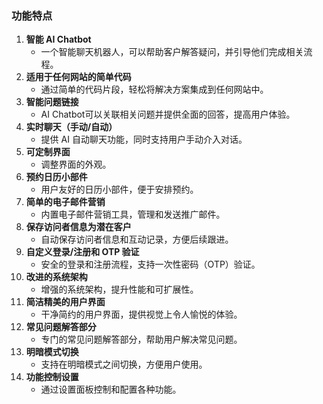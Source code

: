 ### 功能特点

1. **智能 AI Chatbot**
   - 一个智能聊天机器人，可以帮助客户解答疑问，并引导他们完成相关流程。
2. **适用于任何网站的简单代码**
   - 通过简单的代码片段，轻松将解决方案集成到任何网站中。
3. **智能问题链接**
   - AI Chatbot可以关联相关问题并提供全面的回答，提高用户体验。
4. **实时聊天（手动/自动）**
   - 提供 AI 自动聊天功能，同时支持用户手动介入对话。
5. **可定制界面**
   - 调整界面的外观。
6. **预约日历小部件**
   - 用户友好的日历小部件，便于安排预约。
7. **简单的电子邮件营销**
   - 内置电子邮件营销工具，管理和发送推广邮件。
8. **保存访问者信息为潜在客户**
   - 自动保存访问者信息和互动记录，方便后续跟进。
9. **自定义登录/注册和 OTP 验证**
   - 安全的登录和注册流程，支持一次性密码（OTP）验证。
10. **改进的系统架构**
    - 增强的系统架构，提升性能和可扩展性。
11. **简洁精美的用户界面**
    - 干净简约的用户界面，提供视觉上令人愉悦的体验。
12. **常见问题解答部分**
    - 专门的常见问题解答部分，帮助用户解决常见问题。
13. **明暗模式切换**
    - 支持在明暗模式之间切换，方便用户使用。
14. **功能控制设置**
    - 通过设置面板控制和配置各种功能。
